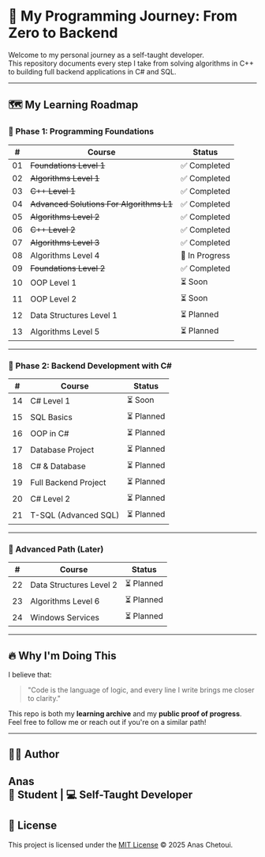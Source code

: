 # 🚀 My Programming Journey: From Zero to Backend

Welcome to my personal journey as a self-taught developer.  
This repository documents every step I take from solving algorithms in C++ to building full backend applications in C# and SQL.

---
## 🗺️ My Learning Roadmap

### 🧱 Phase 1: Programming Foundations
| # | Course | Status |
|--|--------|--------|
| 01 | ~~Foundations Level 1~~ | ✅ Completed |
| 02 | ~~Algorithms Level 1~~ | ✅ Completed |
| 03 | ~~C++ Level 1~~ | ✅ Completed |
| 04 | ~~Advanced Solutions For Algorithms L1~~ | ✅ Completed |
| 05 | ~~Algorithms Level 2~~ | ✅ Completed |
| 06 | ~~C++ Level 2~~ | ✅ Completed |
| 07 | ~~Algorithms Level 3~~ | ✅ Completed |
| 08 | Algorithms Level 4 | 🔄 In Progress |
| 09 | ~~Foundations Level 2~~ | ✅ Completed |
| 10 | OOP Level 1 | ⏳ Soon |
| 11 | OOP Level 2 | ⏳ Soon |
| 12 | Data Structures Level 1 | ⏳ Planned |
| 13 | Algorithms Level 5 | ⏳ Planned |

---

### 🧩 Phase 2: Backend Development with C#
| # | Course | Status |
|--|--------|--------|
| 14 | C# Level 1 | ⏳ Soon |
| 15 | SQL Basics | ⏳ Planned |
| 16 | OOP in C# | ⏳ Planned |
| 17 | Database Project | ⏳ Planned |
| 18 | C# & Database | ⏳ Planned |
| 19 | Full Backend Project | ⏳ Planned |
| 20 | C# Level 2 | ⏳ Planned |
| 21 | T-SQL (Advanced SQL) | ⏳ Planned |

---

### 🎯 Advanced Path (Later)
| # | Course | Status |
|--|--------|--------|
| 22 | Data Structures Level 2 | ⏳ Planned |
| 23 | Algorithms Level 6 | ⏳ Planned |
| 24 | Windows Services | ⏳ Planned |

---

## 🔥 Why I'm Doing This

I believe that:
> "Code is the language of logic, and every line I write brings me closer to clarity."

This repo is both my **learning archive** and my **public proof of progress**.  
Feel free to follow me or reach out if you're on a similar path!

---

## 🙋‍♂️ Author

**Anas**  
🧠 Student | 💻 Self-Taught Developer 
---

## 📄 License

This project is licensed under the [MIT License](LICENSE) © 2025 Anas Chetoui.

